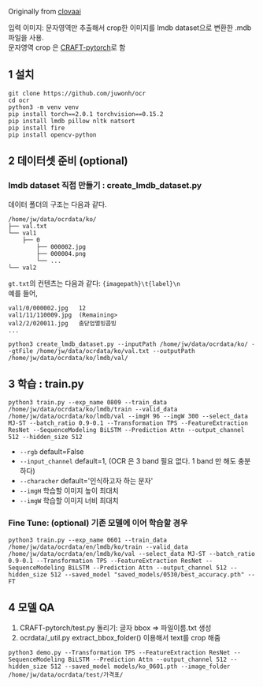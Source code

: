 Originally from [clovaai](https://github.com/clovaai/deep-text-recognition-benchmark)

입력 이미지: 문자영역만 추출해서 crop한 이미지를 lmdb dataset으로 변환한 .mdb 파일을 사용.   
문자영역 crop 은 [CRAFT-pytorch](https://github.com/clovaai/CRAFT-pytorch)로 함

## 1 설치
```
git clone https://github.com/juwonh/ocr
cd ocr
python3 -m venv venv
pip install torch==2.0.1 torchvision==0.15.2 
pip install lmdb pillow nltk natsort
pip install fire
pip install opencv-python
```
## 2 데이터셋 준비 (optional)
### lmdb dataset 직접 만들기 : create_lmdb_dataset.py

데이터 폴더의 구조는 다음과 같다.
```
/home/jw/data/ocrdata/ko/
├── val.txt
└── val1
    ├── 0
        ├── 000002.jpg
        ├── 000004.png
        └── ...
└── val2
```
`gt.txt`의 컨텐츠는 다음과 같다: `{imagepath}\t{label}\n` <br>
예를 들어,
```
val1/0/000002.jpg   12
val1/11/110009.jpg  (Remaining>
val2/2/020011.jpg   춤닫업멸빙콥빙
...
```
```
python3 create_lmdb_dataset.py --inputPath /home/jw/data/ocrdata/ko/ --gtFile /home/jw/data/ocrdata/ko/val.txt --outputPath /home/jw/data/ocrdata/ko/lmdb/val/
```
## 3 학습 : train.py  

```
python3 train.py --exp_name 0809 --train_data /home/jw/data/ocrdata/ko/lmdb/train --valid_data /home/jw/data/ocrdata/ko/lmdb/val --imgH 96 --imgW 300 --select_data MJ-ST --batch_ratio 0.9-0.1 --Transformation TPS --FeatureExtraction ResNet --SequenceModeling BiLSTM --Prediction Attn --output_channel 512 --hidden_size 512 
```
* `--rgb` default=False
* `--input_channel` default=1, (OCR 은 3 band 필요 없다. 1 band 만 해도 충분하다)
* `--characher` default='인식하고자 하는 문자'
* `--imgH` 학습할 이미지 높이 최대치
* `--imgW` 학습할 이미지 너비 최대치
### Fine Tune: (optional) 기존 모델에 이어 학습할 경우
```
python3 train.py --exp_name 0601 --train_data /home/jw/data/ocrdata/en/lmdb/ko/train --valid_data /home/jw/data/ocrdata/en/lmdb/ko/val --select_data MJ-ST --batch_ratio 0.9-0.1 --Transformation TPS --FeatureExtraction ResNet --SequenceModeling BiLSTM --Prediction Attn --output_channel 512 --hidden_size 512 --saved_model "saved_models/0530/best_accuracy.pth" --FT 
```

## 4 모델 QA
1. CRAFT-pytorch/test.py 돌리기: 
글자 bbox => 파일이름.txt 생성 
2. ocrdata/_util.py extract_bbox_folder() 이용해서 text를 crop 해줌

```
python3 demo.py --Transformation TPS --FeatureExtraction ResNet --SequenceModeling BiLSTM --Prediction Attn --output_channel 512 --hidden_size 512 --saved_model models/ko_0601.pth --image_folder /home/jw/data/ocrdata/test/가격표/ 
```
